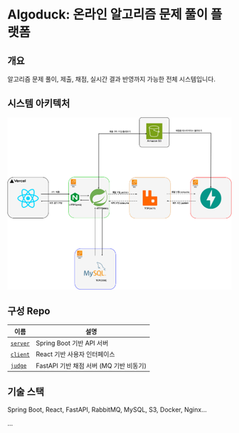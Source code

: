 # Algoduck: 온라인 알고리즘 문제 풀이 플랫폼

## 개요
알고리즘 문제 풀이, 제출, 채점, 실시간 결과 반영까지 가능한 전체 시스템입니다.

## 시스템 아키텍처
![구조도](../images/algoduck_system_architecture-algoduck_system_architecture.drawio.png)

## 구성 Repo

| 이름 | 설명 |
|------|------|
| [`server`](https://github.com/algoduck/algoduck_server) | Spring Boot 기반 API 서버 |
| [`client`](https://github.com/algoduck/algoduck_client) | React 기반 사용자 인터페이스 |
| [`judge`](https://github.com/algoduck/algoduck_judge) | FastAPI 기반 채점 서버 (MQ 기반 비동기) |

## 기술 스택
Spring Boot, React, FastAPI, RabbitMQ, MySQL, S3, Docker, Nginx...

...

